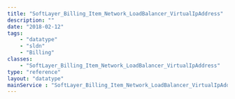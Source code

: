 ```yaml
---
title: "SoftLayer_Billing_Item_Network_LoadBalancer_VirtualIpAddress"
description: ""
date: "2018-02-12"
tags:
    - "datatype"
    - "sldn"
    - "Billing"
classes:
    - "SoftLayer_Billing_Item_Network_LoadBalancer_VirtualIpAddress"
type: "reference"
layout: "datatype"
mainService : "SoftLayer_Billing_Item_Network_LoadBalancer_VirtualIpAddress"
---
```

